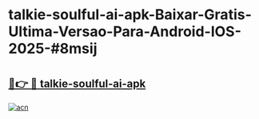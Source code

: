 # talkie-soulful-ai-apk-Baixar-Gratis-Ultima-Versao-Para-Android-IOS-2025-#8msij

# <h2><a href="https://ainizakaria.my?title=talkie-soulful-ai-apk&ref=22M">🔗👉 🔴 talkie-soulful-ai-apk</a></h2>

[![acn](https://github.com/user-attachments/assets/0f9c940e-d8b0-45ae-aac7-cd30a18b3e1c)](https://ainizakaria.my?title=talkie-soulful-ai-apk&ref=22M)

